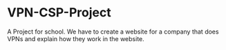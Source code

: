 # VPN-CSP-Project
A Project for school.
We have to create a website for a company that does VPNs and explain how they work in the website.
